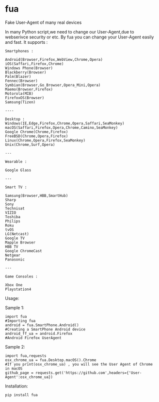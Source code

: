 # fua
Fake User-Agent of many real devices

In many Python script,we need to change our User-Agent,due to webserivce security or etc. By fua you can change your User-Agent easily and fast. It supports :

	Smartphones :
	
	Android(Browser,Firefox,WebView,Chrome,Opera)
	iOS(Saffari,Firefox,Chrome)
	Windows Phone(Browser)
	Blackberry(Browser)
	Palm(Blazer)
	Fennec(Browser)
	Symbian(Browser,Go_Browser,Opera_Mini,Opera)
	Maemo(Browser,Firefox)
	Motorola(MIB)
	FirefoxOS(Browser)
	Samsung(Tizen)
	
	----
	
	Desktop :
	Windows(IE,Edge,Firefox,Chrome,Opera,Saffari,SeaMonkey)
	macOS(Saffari,Firefox,Opera,Chrome,Camino,SeaMonkey)
	Google Chrome(Chrome,Firefox)
	FreeBSD(Chrome,Opera,Firefox)
	Linux(Chrome,Opera,Firefox,SeaMonkey)
	Unix(Chrome,Surf,Opera)
	
	---
	
	Wearable :
	
	Google Glass
	
	---
	
	Smart TV :
	
	Samsung(Browser,HBB,SmartHub)
	Sharp
	Sony
	Technisat
	VIZIO
	Toshiba
	Philips
	Roku
	tvOS
	LG(Netcast)
	Google TV
	Mapple Browser
	HBB TV
	Google ChromeCast
	Netgear
	Panasonic
	
	---
	
	Game Consoles :
	
	Xbox One
	Playstation4
	
Usage:

Sample 1:

	import fua
	#Importing fua
	android = fua.SmartPhone.Android()
	#Creating a SmartPhone Android device
	android_ff_ua = android.Firefox
	#Android Firefox UserAgent
	
Sample 2:

	import fua,requests
	osx_chrome_ua = fua.Desktop.macOS().Chrome
	#If you print(osx_chrome_ua) , you will see the User Agent of Chrome in macOS
	github_page = requests.get('https://github.com',headers={'User-Agent':osx_chrome_ua})
	
	
Installation:

	pip install fua
	
	

